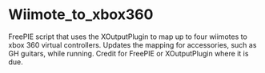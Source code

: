 # Wiimote_to_xbox360
FreePIE script that uses the XOutputPlugin to map up to four wiimotes to xbox 360 virtual controllers.
Updates the mapping for accessories, such as GH guitars, while running.
Credit for FreePIE or XOutputPlugin where it is due.
